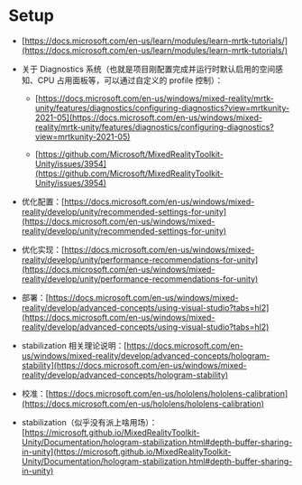 # Setup

-   [https://docs.microsoft.com/en-us/learn/modules/learn-mrtk-tutorials/](https://docs.microsoft.com/en-us/learn/modules/learn-mrtk-tutorials/)

-   关于 Diagnostics 系统（也就是项目刚配置完成并运行时默认启用的空间感知、CPU 占用面板等，可以通过自定义的 profile 控制）：

	-   [https://docs.microsoft.com/en-us/windows/mixed-reality/mrtk-unity/features/diagnostics/configuring-diagnostics?view=mrtkunity-2021-05](https://docs.microsoft.com/en-us/windows/mixed-reality/mrtk-unity/features/diagnostics/configuring-diagnostics?view=mrtkunity-2021-05)

	-   [https://github.com/Microsoft/MixedRealityToolkit-Unity/issues/3954](https://github.com/Microsoft/MixedRealityToolkit-Unity/issues/3954)

-   优化配置：[https://docs.microsoft.com/en-us/windows/mixed-reality/develop/unity/recommended-settings-for-unity](https://docs.microsoft.com/en-us/windows/mixed-reality/develop/unity/recommended-settings-for-unity)

-   优化实现：[https://docs.microsoft.com/en-us/windows/mixed-reality/develop/unity/performance-recommendations-for-unity](https://docs.microsoft.com/en-us/windows/mixed-reality/develop/unity/performance-recommendations-for-unity)

-   部署：[https://docs.microsoft.com/en-us/windows/mixed-reality/develop/advanced-concepts/using-visual-studio?tabs=hl2](https://docs.microsoft.com/en-us/windows/mixed-reality/develop/advanced-concepts/using-visual-studio?tabs=hl2)

-   stabilization 相关理论说明：[https://docs.microsoft.com/en-us/windows/mixed-reality/develop/advanced-concepts/hologram-stability](https://docs.microsoft.com/en-us/windows/mixed-reality/develop/advanced-concepts/hologram-stability)

-   校准：[https://docs.microsoft.com/en-us/hololens/hololens-calibration](https://docs.microsoft.com/en-us/hololens/hololens-calibration)

-   stabilization（似乎没有派上啥用场）：[https://microsoft.github.io/MixedRealityToolkit-Unity/Documentation/hologram-stabilization.html#depth-buffer-sharing-in-unity](https://microsoft.github.io/MixedRealityToolkit-Unity/Documentation/hologram-stabilization.html#depth-buffer-sharing-in-unity)